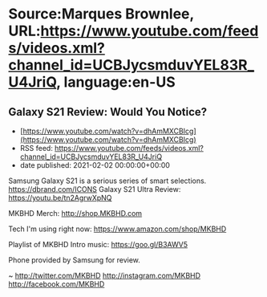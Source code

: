 # Source:Marques Brownlee, URL:https://www.youtube.com/feeds/videos.xml?channel_id=UCBJycsmduvYEL83R_U4JriQ, language:en-US

## Galaxy S21 Review: Would You Notice?
 - [https://www.youtube.com/watch?v=dhAmMXCBIcg](https://www.youtube.com/watch?v=dhAmMXCBIcg)
 - RSS feed: https://www.youtube.com/feeds/videos.xml?channel_id=UCBJycsmduvYEL83R_U4JriQ
 - date published: 2021-02-02 00:00:00+00:00

Samsung Galaxy S21 is a serious series of smart selections.
https://dbrand.com/ICONS
Galaxy S21 Ultra Review: https://youtu.be/tn2AgrwXpNQ

MKBHD Merch: http://shop.MKBHD.com

Tech I'm using right now: https://www.amazon.com/shop/MKBHD

Playlist of MKBHD Intro music: https://goo.gl/B3AWV5

Phone provided by Samsung for review.

~
http://twitter.com/MKBHD
http://instagram.com/MKBHD
http://facebook.com/MKBHD

